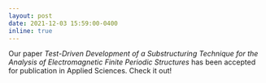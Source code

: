 ```yaml
---
layout: post
date: 2021-12-03 15:59:00-0400
inline: true
---
```


Our paper *Test-Driven Development of a Substructuring Technique for the Analysis of Electromagnetic Finite Periodic Structures* has been accepted for publication in Applied Sciences. Check it out!
